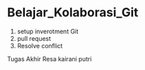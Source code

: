 # Belajar_Kolaborasi_Git

1. setup inverotment Git
2. pull request
3. Resolve conflict


Tugas Akhir Resa kairani putri

